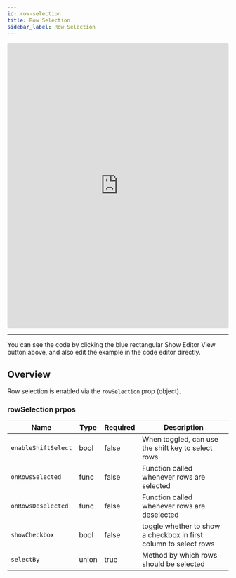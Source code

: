 ```yaml
---
id: row-selection
title: Row Selection
sidebar_label: Row Selection
---
```

<iframe src="https://codesandbox.io/embed/v0zj8qmw6y?autoresize=1&hidenavigation=1&view=preview" style="width:100%; height:650px; border:0; border-radius: 4px; " sandbox="allow-modals allow-forms allow-popups allow-scripts allow-same-origin"></iframe>

----
You can see the code by clicking the blue rectangular Show Editor View button above, and also edit the example in the code editor directly.

Overview
-----

Row selection is enabled via the `rowSelection` prop (object).

### rowSelection prpos
| Name | Type | Required | Description |
| --------- | ---- | ---- | ---------------------------------- |
| `enableShiftSelect` | bool | false | When toggled, can use the shift key to select rows |
| `onRowsSelected` | func | false | Function called whenever rows are selected |
| `onRowsDeselected` | func | false | Function called whenever rows are deselected |
| `showCheckbox` | bool | false | toggle whether to show a checkbox in first column to select rows |
| `selectBy` | union | true | Method by which rows should be selected |
